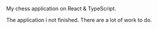 My chess application on React & TypeScript.

The application i not finished. There are a lot of work to do.